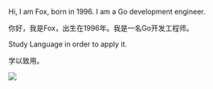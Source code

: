 Hi, I am Fox, born in 1996. I am a Go development engineer.

你好，我是Fox，出生在1996年。我是一名Go开发工程师。


Study Language in order to apply it.

学以致用。

<a title="Hits" target="_blank" href="https://github.com/foxliang/Blog"><img src="https://hits.b3log.org/foxliang/Blog.svg"></a>

